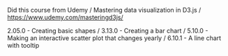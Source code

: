 Did this course from Udemy /
Mastering data visualization in D3.js /
https://www.udemy.com/masteringd3js/

2.05.0 - Creating basic shapes /
3.13.0 - Creating a bar chart /
5.10.0 - Making an interactive scatter plot that changes yearly /
6.10.1 - A line chart with tooltip
